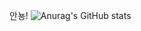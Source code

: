 
안뇽!
![Anurag's GitHub stats](https://github-readme-stats.vercel.app/api?username=사용자ID&show_icons=true&theme=radical)
